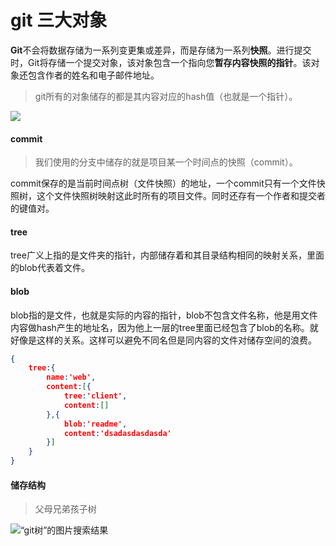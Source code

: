 

# git 三大对象

**Git**不会将数据存储为一系列变更集或差异，而是存储为一系列**快照**。进行提交时，Git将存储一个提交对象，该对象包含一个指向您**暂存内容快照的指针**。该对象还包含作者的姓名和电子邮件地址。

> git所有的对象储存的都是其内容对应的hash值（也就是一个指针）。

![](F:\我的笔记\image\committreeblob.png)

#### commit

> 我们使用的分支中储存的就是项目某一个时间点的快照（commit）。

commit保存的是当前时间点树（文件快照）的地址，一个commit只有一个文件快照树，这个文件快照树映射这此时所有的项目文件。同时还存有一个作者和提交者的键值对。

#### tree

tree广义上指的是文件夹的指针，内部储存着和其目录结构相同的映射关系，里面的blob代表着文件。

#### blob

blob指的是文件，也就是实际的内容的指针，blob不包含文件名称，他是用文件内容做hash产生的地址名，因为他上一层的tree里面已经包含了blob的名称。就好像是这样的关系。这样可以避免不同名但是同内容的文件对储存空间的浪费。

```json
{
	tree:{
		name:'web',
		content:[{
			tree:'client',
			content:[]
		},{
			blob:'readme',
			content:'dsadasdasdasda'
		}]
	}
}
```

#### 储存结构

> 父母兄弟孩子树

![“git树”的图片搜索结果](http://img.wandouip.com/crawler/article/2019325/d0f5a5fd82ce41bedab6345806ffdd9f)

> 